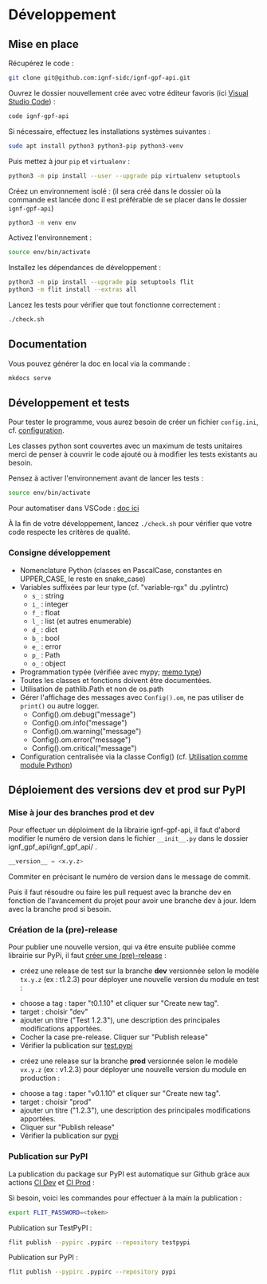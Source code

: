 # Développement

## Mise en place

Récupérez le code :

```sh
git clone git@github.com:ignf-sidc/ignf-gpf-api.git
```

Ouvrez le dossier nouvellement crée avec votre éditeur favoris (ici [Visual Studio Code](https://code.visualstudio.com/)) :

```sh
code ignf-gpf-api
```

Si nécessaire, effectuez les installations systèmes suivantes :

```sh
sudo apt install python3 python3-pip python3-venv
```

Puis mettez à jour `pip` et `virtualenv` :

```sh
python3 -m pip install --user --upgrade pip virtualenv setuptools
```

Créez un environnement isolé : (il sera créé dans le dossier où la commande est lancée donc il est préférable de se placer dans le dossier `ignf-gpf-api`)

```sh
python3 -m venv env
```

Activez l'environnement :

```sh
source env/bin/activate
```

Installez les dépendances de développement :

```sh
python3 -m pip install --upgrade pip setuptools flit
python3 -m flit install --extras all
```

Lancez les tests pour vérifier que tout fonctionne correctement :

```sh
./check.sh
```

## Documentation

Vous pouvez générer la doc en local via la commande :

```sh
mkdocs serve
```

## Développement et tests

Pour tester le programme, vous aurez besoin de créer un fichier `config.ini`, cf. [configuration](configuration.md).

Les classes python sont couvertes avec un maximum de tests unitaires merci de penser à couvrir le code ajouté ou à modifier les tests existants au besoin.

Pensez à activer l'environnement avant de lancer les tests :

```sh
source env/bin/activate
```

Pour automatiser dans VSCode : [doc ici](https://code.visualstudio.com/docs/python/environments#_work-with-python-interpreters)

À la fin de votre développement, lancez `./check.sh` pour vérifier que votre code respecte les critères de qualité.

### Consigne développement

- Nomenclature Python (classes en PascalCase, constantes en UPPER_CASE, le reste en snake_case)​
- Variables suffixées par leur type (cf. "variable-rgx" du .pylintrc)​
  - `s_` : string​
  - `i_` : integer​
  - `f_` : float​
  - `l_` : list (et autres enumerable)​
  - `d_` : dict​
  - `b_` : bool​
  - `e_` : error​
  - `p_` : Path​
  - `o_` : object​
- Programmation typée (vérifiée avec mypy; [memo type](https://mypy.readthedocs.io/en/stable/cheat_sheet_py3.html))
- Toutes les classes et fonctions doivent être documentées.
- Utilisation de pathlib.Path et non de os.path​
- Gérer l'affichage des messages avec `Config().om​`, ne pas utiliser de `print()` ou autre logger.
  - Config().om.debug("message")
  - Config().om.info("message")
  - Config().om.warning("message")
  - Config().om.error("message")
  - Config().om.critical("message")
- Configuration centralisée via la classe Config()​ (cf. [Utilisation comme module Python](comme-module.md))

## Déploiement des versions dev et prod sur PyPI

### Mise à jour des branches prod et dev

Pour effectuer un déploiment de la librairie ignf-gpf-api, il faut d'abord modifier le numéro de version dans le fichier `__init__.py` dans le dossier ignf_gpf_api/ignf_gpf_api/ .

```py
__version__ = <x.y.z>
```
Commiter en précisant le numéro de version dans le message de commit.

Puis il faut résoudre ou faire les pull request avec la branche dev en fonction de l'avancement du projet pour avoir une branche dev à jour. Idem avec la branche prod si besoin.

### Création de la (pre)-release

Pour publier une nouvelle version, qui va être ensuite publiée comme librairie sur PyPi, il faut [créer une (pre)-release](https://github.com/ignf-sidc/ignf-gpf-api/releases/new) :

* créez une release de test sur la branche **dev** versionnée selon le modèle `tx.y.z` (ex : t1.2.3) pour déployer une nouvelle version du module en test : 
- choose a tag : taper "t0.1.10" et cliquer sur "Create new tag".
- target : choisir "dev"
- ajouter un titre ("Test 1.2.3"), une description des principales modifications apportées. 
- Cocher la case pre-release. Cliquer sur "Publish release"
- Vérifier la publication sur [test.pypi](https://test.pypi.org/project/ignf_gpf_api/)

* créez une release sur la branche **prod** versionnée selon le modèle `vx.y.z` (ex : v1.2.3) pour déployer une nouvelle version du module en production : 
- choose a tag : taper "v0.1.10" et cliquer sur "Create new tag".
- target : choisir "prod"
- ajouter un titre ("1.2.3"), une description des principales modifications apportées. 
- Cliquer sur "Publish release"
- Vérifier la publication sur [pypi](https://pypi.org/project/ignf_gpf_api/)

### Publication sur PyPI

La publication du package sur PyPI est automatique sur Github grâce aux actions [CI Dev](https://github.com/ignf-sidc/ignf-gpf-api/actions/workflows/ci-dev.yml) et [CI Prod](https://github.com/ignf-sidc/ignf-gpf-api/actions/workflows/ci-prod.yml) :


Si besoin, voici les commandes pour effectuer à la main la publication :
 
```sh
export FLIT_PASSWORD=<token>
```

Publication sur TestPyPI :

```sh
flit publish --pypirc .pypirc --repository testpypi
```

Publication sur PyPI :

```sh
flit publish --pypirc .pypirc --repository pypi
```
